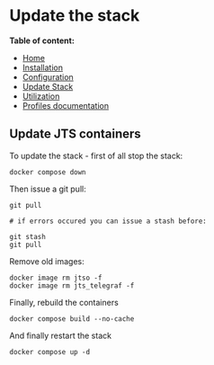 # Update the stack 

 **Table of content:**
 - [Home](README.md)
 - [Installation](INSTALL.md)
 - [Configuration](CONFIG.md)
 - [Update Stack](UPDATE.md)
 - [Utilization](USAGE.md)
 - [Profiles documentation](PROFILES.md)
 
## Update JTS containers

To update the stack - first of all stop the stack:

```shell
docker compose down
```

Then issue a git pull:

```shell
git pull

# if errors occured you can issue a stash before:

git stash 
git pull 
```

Remove old images: 

```shell
docker image rm jtso -f
docker image rm jts_telegraf -f  
```

Finally, rebuild the containers 

```shell 
docker compose build --no-cache
``` 

And finally restart the stack 

```shell
docker compose up -d
```
